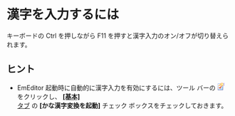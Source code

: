# 漢字を入力するには

キーボードの Ctrl を押しながら F11 を押すと漢字入力のオン/オフが切り替えられます。

## ヒント

- EmEditor 起動時に自動的に漢字入力を有効にするには、ツール バーの
![[現在の設定のプロパティ]](../../images/properties.gif) をクリックし、 [**\[基本\]** \
タブ](../../dlg/properties/general/index) の **\[かな漢字変換を起動\]** チェック ボックスをチェックしておきます。